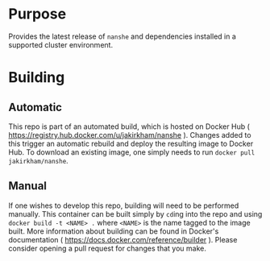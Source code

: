 # Purpose

Provides the latest release of `nanshe` and dependencies installed in a supported cluster environment.

# Building

## Automatic

This repo is part of an automated build, which is hosted on Docker Hub ( <https://registry.hub.docker.com/u/jakirkham/nanshe> ). Changes added to this trigger an automatic rebuild and deploy the resulting image to Docker Hub. To download an existing image, one simply needs to run `docker pull jakirkham/nanshe`.

## Manual

If one wishes to develop this repo, building will need to be performed manually. This container can be built simply by `cd`ing into the repo and using `docker build -t <NAME> .` where `<NAME>` is the name tagged to the image built. More information about building can be found in Docker's documentation ( <https://docs.docker.com/reference/builder> ). Please consider opening a pull request for changes that you make.
